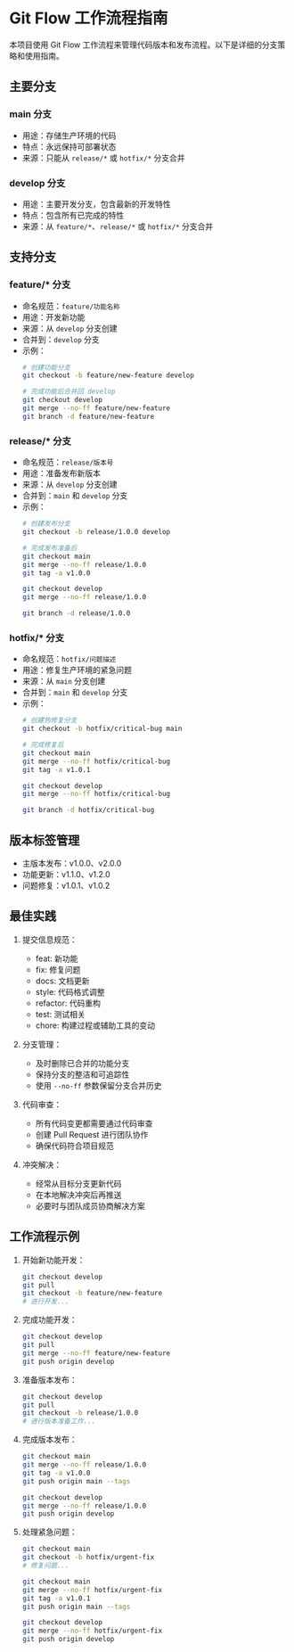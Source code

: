 # Git Flow 工作流程指南

本项目使用 Git Flow 工作流程来管理代码版本和发布流程。以下是详细的分支策略和使用指南。

## 主要分支

### main 分支
- 用途：存储生产环境的代码
- 特点：永远保持可部署状态
- 来源：只能从 `release/*` 或 `hotfix/*` 分支合并

### develop 分支
- 用途：主要开发分支，包含最新的开发特性
- 特点：包含所有已完成的特性
- 来源：从 `feature/*`、`release/*` 或 `hotfix/*` 分支合并

## 支持分支

### feature/* 分支
- 命名规范：`feature/功能名称`
- 用途：开发新功能
- 来源：从 `develop` 分支创建
- 合并到：`develop` 分支
- 示例：
  ```bash
  # 创建功能分支
  git checkout -b feature/new-feature develop
  
  # 完成功能后合并回 develop
  git checkout develop
  git merge --no-ff feature/new-feature
  git branch -d feature/new-feature
  ```

### release/* 分支
- 命名规范：`release/版本号`
- 用途：准备发布新版本
- 来源：从 `develop` 分支创建
- 合并到：`main` 和 `develop` 分支
- 示例：
  ```bash
  # 创建发布分支
  git checkout -b release/1.0.0 develop
  
  # 完成发布准备后
  git checkout main
  git merge --no-ff release/1.0.0
  git tag -a v1.0.0
  
  git checkout develop
  git merge --no-ff release/1.0.0
  
  git branch -d release/1.0.0
  ```

### hotfix/* 分支
- 命名规范：`hotfix/问题描述`
- 用途：修复生产环境的紧急问题
- 来源：从 `main` 分支创建
- 合并到：`main` 和 `develop` 分支
- 示例：
  ```bash
  # 创建热修复分支
  git checkout -b hotfix/critical-bug main
  
  # 完成修复后
  git checkout main
  git merge --no-ff hotfix/critical-bug
  git tag -a v1.0.1
  
  git checkout develop
  git merge --no-ff hotfix/critical-bug
  
  git branch -d hotfix/critical-bug
  ```

## 版本标签管理

- 主版本发布：v1.0.0、v2.0.0
- 功能更新：v1.1.0、v1.2.0
- 问题修复：v1.0.1、v1.0.2

## 最佳实践

1. 提交信息规范：
   - feat: 新功能
   - fix: 修复问题
   - docs: 文档更新
   - style: 代码格式调整
   - refactor: 代码重构
   - test: 测试相关
   - chore: 构建过程或辅助工具的变动

2. 分支管理：
   - 及时删除已合并的功能分支
   - 保持分支的整洁和可追踪性
   - 使用 `--no-ff` 参数保留分支合并历史

3. 代码审查：
   - 所有代码变更都需要通过代码审查
   - 创建 Pull Request 进行团队协作
   - 确保代码符合项目规范

4. 冲突解决：
   - 经常从目标分支更新代码
   - 在本地解决冲突后再推送
   - 必要时与团队成员协商解决方案

## 工作流程示例

1. 开始新功能开发：
   ```bash
   git checkout develop
   git pull
   git checkout -b feature/new-feature
   # 进行开发...
   ```

2. 完成功能开发：
   ```bash
   git checkout develop
   git pull
   git merge --no-ff feature/new-feature
   git push origin develop
   ```

3. 准备版本发布：
   ```bash
   git checkout develop
   git pull
   git checkout -b release/1.0.0
   # 进行版本准备工作...
   ```

4. 完成版本发布：
   ```bash
   git checkout main
   git merge --no-ff release/1.0.0
   git tag -a v1.0.0
   git push origin main --tags
   
   git checkout develop
   git merge --no-ff release/1.0.0
   git push origin develop
   ```

5. 处理紧急问题：
   ```bash
   git checkout main
   git checkout -b hotfix/urgent-fix
   # 修复问题...
   
   git checkout main
   git merge --no-ff hotfix/urgent-fix
   git tag -a v1.0.1
   git push origin main --tags
   
   git checkout develop
   git merge --no-ff hotfix/urgent-fix
   git push origin develop
   ``` 